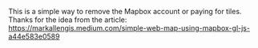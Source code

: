 This is a simple way to remove the Mapbox account or paying for tiles. 
Thanks for the idea from the article: https://markallengis.medium.com/simple-web-map-using-mapbox-gl-js-a44e583e0589